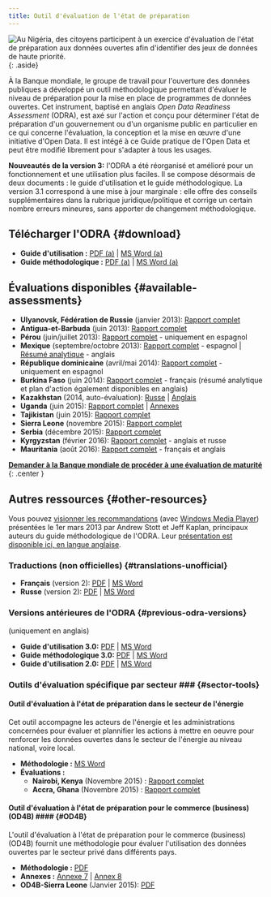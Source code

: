 ```yaml
---
title: Outil d'évaluation de l'état de préparation
---
```


![Au Nigéria, des citoyens participent à un exercice d'évaluation de l'état de préparation aux données ouvertes afin d'identifier des jeux de données de haute
priorité.](../docs/images/odra.jpg)
{: .aside}

À la Banque mondiale, le groupe de travail pour l'ouverture des données
publiques a développé un outil méthodologique permettant d'évaluer le
niveau de préparation pour la mise en place de programmes de données ouvertes. Cet instrument, baptisé en anglais *Open Data Readiness
Assessment* (ODRA), est axé sur l'action et conçu pour déterminer
l'état de préparation d'un gouvernement ou d'un organisme public en
particulier en ce qui concerne l'évaluation, la conception et la mise en
œuvre d'une initiative d'Open Data. Il est intégé à ce Guide pratique
de l'Open Data et peut être modifié librement pour s'adapter à tous les
usages.

**Nouveautés de la version 3:** l'ODRA a été réorganisé et amélioré
pour un fonctionnement et une utilisation plus faciles. Il se compose
désormais de deux documents : le guide d'utilisation et le guide
méthodologique. La version 3.1 correspond à une mise à jour marginale :
elle offre des conseils supplémentaires dans la rubrique
juridique/politique et corrige un certain nombre erreurs mineures, sans
apporter de changement méthodologique.

## Télécharger l'ODRA   {#download}

* **Guide d'utilisation :** [PDF (a)](../docs/odra/odra_v3.1_userguide-en.pdf) \| [MS Word (a)](../docs/odra/odra_v3.1_userguide-en.doc)
* **Guide méthodologique :** [PDF (a)](../docs/odra/odra_v3.1_methodology-en.pdf) \| [MS Word (a)](../docs/odra/odra_v3.1_methodology-en.doc)

## Évaluations disponibles   {#available-assessments}

* **Ulyanovsk, Fédération de Russie** (janvier 2013): [Rapport complet](../docs/odra/odra_ulyanovsk_web_final.doc)
* **Antigua-et-Barbuda** (juin 2013): [Rapport complet][1]
* **Pérou** (juin/juillet 2013): [Rapport complet](../docs/odra/odra-peru-final.pdf) - uniquement en espagnol
* **Mexique** (septembre/octobre 2013): [Rapport complet](../docs/odra/odra_mexico_complete.pdf) - espagnol \| [Résumé analytique](./docs/odra/odra_mexico_execsummary.pdf) - anglais
* **République dominicaine** (avril/mai 2014): [Rapport complet](../docs/odra/odra_republica_dominicana.pdf) - uniquement en espagnol
* **Burkina Faso** (juin 2014): [Rapport complet](../docs/odra/odra-burkina-faso-final-fr.pdf) - français (résumé analytique et plan d'action également disponibles en anglais)
* **Kazakhstan** (2014, auto-évaluation): [Russe](../docs/odra/odra_kazakhstan-ru.docx) \| [Anglais](../docs/odra/odra_kazakhstan-en.docx)
* **Uganda** (juin 2015): [Rapport complet](../docs/odra/odra_uganda.pdf) \| [Annexes](../docs/odra/odra_uganda_annexes.pdf)
* **Tajikistan** (juin 2015): [Rapport complet](http://cipi.tj/wp-content/uploads/2015/09/En_ODRATajikistan_2015.pdf)
* **Sierra Leone** (novembre 2015): [Rapport complet](../docs/odra/odra_sierra_leone.pdf)
* **Serbia** (décembre 2015): [Rapport complet](http://www.rs.undp.org/content/serbia/en/home/library/democratic_governance/open-data-readiness-assesment-)
* **Kyrgyzstan** (février 2016): [Rapport complet](http://www.kg.undp.org/content/kyrgyzstan/en/home/library/democratic_governance/odra) - anglais et russe
* **Mauritania** (août 2016): [Rapport complet](../docs/odra/odra_mauritania.pdf) - français et anglais

**[Demander à la Banque mondiale de procéder à une évaluation de maturité][contact]**
{: .center }

## Autres ressources   {#other-resources}

Vous pouvez [visionner les
recommandations](mms://wbmswebcast1.worldbank.org/DEC/2013-03-01/OD_RA_Briefing.wmv)
(avec [Windows Media Player][3]) présentées le 1er mars 2013 par Andrew
Stott et Jeff Kaplan, principaux auteurs du guide méthodologique de
l'ODRA. Leur [présentation est disponible ici, en langue
anglaise](../docs/odra/2013-03-01_0900_open_data-odra_briefing.pdf).

### Traductions (non officielles)   {#translations-unofficial}

* **Français** (version 2): [PDF](../docs/odra/odra_v1-fr.pdf) \| [MS Word](../docs/odra/odra_v1-en.docx)
* **Russe** (version 2): [PDF](../docs/odra/odra_v2-ru.pdf) \| [MS Word](../docs/odra/odra_v2-ru.docx)

### Versions antérieures de l'ODRA   {#previous-odra-versions}

(uniquement en anglais)

* **Guide d'utilisation 3.0:** [PDF](../docs/odra/odra_v3_userguide-en.pdf) \| [MS Word](../docs/odra/odra_v3_userguide-en.doc)
* **Guide méthodologique 3.0:** [PDF](../docs/odra/odra_v3_methodology-en.pdf) \| [MS Word](../docs/odra/odra_v3_methodology-en.doc)
* **Guide d'utilisation 2.0:** [PDF](../docs/odra/odra_v2-en.pdf) \| [MS Word](../docs/odra/odra_v2-en.doc)


### Outils d'évaluation spécifique par secteur ### {#sector-tools}

#### Outil d'évaluation à l'état de préparation dans le secteur de l'énergie ####

Cet outil accompagne les acteurs de l'énergie et les administrations concernées
pour évaluer et plannifier les actions à mettre en oeuvre pour renforcer les
données ouvertes dans le secteur de l'énergie au niveau national, voire local.

* **Méthodologie :** [MS Word](../docs/odra/odra_energy_v1_methodology-en.docx)
* **Évaluations :**
  * **Nairobi, Kenya** (Novembre 2015) : [Rapport complet](../docs/odra/odra_energy-nairobi.pdf)
  * **Accra, Ghana** (Novembre 2015) : [Rapport complet](../docs/odra/odra_energy-accra.pdf)

#### Outil d'évaluation à l'état de préparation pour le commerce (business) (OD4B) #### {#OD4B}

L'outil d'évaluation à l'état de préparation pour le commerce (business) (OD4B)
fournit une méthodologie pour évaluer l'utilisation des données ouvertes par le
secteur privé dans différents pays.

* **Méthodologie :** [PDF](../docs/odra/od4b_v2.8-en.pdf)
* **Annexes :** [Annexe 7](../docs/odra/od4b_v2.8_annex7.xlsx) | [Annex 8](../docs/odra/od4b_v2.8_annex8.xlsx)
* **OD4B-Sierra Leone** (Janvier 2015): [PDF](../docs/odra/od4b_sierra_leone.pdf)



[1]: http://documents.worldbank.org/curated/en/2013/06/19584052/open-data-readiness-assessment-prepared-government-antigua-barbuda
[3]: http://windows.microsoft.com/en-us/windows/windows-media-player

[contact]: mailto:opengovdata@worldbank.org
